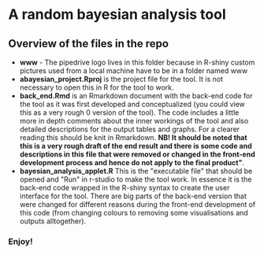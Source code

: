 # A random bayesian analysis tool

## Overview of the files in the repo

- **www** - The pipedrive logo lives in this folder because in R-shiny custom pictures used from a local machine have to be in a folder named www
- **abayesian_project.Rproj** is the project file for the tool. It is not necessary to open this in R for the tool to work.
- **back_end.Rmd** is an Rmarkdown document with the back-end code for the tool as it was first developed and conceptualized (you could view this as a very rough 0 version of the tool). The code includes a little more in depth comments about the inner workings of the tool and also detailed descriptions for the output tables and graphs. For a clearer reading this should be knit in Rmarkdown. **NB! It should be noted that this is a very rough draft of the end result and there is some code and descriptions in this file that were removed or changed in the front-end development process and hence do not apply to the final product"**. 
- **bayesian_analysis_applet.R** This is the "executable file" that should be opened and "Run" in r-studio to make the tool work. In essence it is the back-end code wrapped in the R-shiny syntax to create the user interface for the tool. There are big parts of the back-end version that were changed for different reasons during the front-end development of this code (from changing colours to removing some visualisations and outputs alltogether).

### Enjoy!
